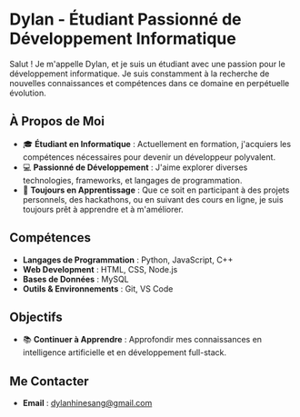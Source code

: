 
# Dylan - Étudiant Passionné de Développement Informatique

Salut ! Je m'appelle Dylan, et je suis un étudiant avec une passion pour le développement informatique. Je suis constamment à la recherche de nouvelles connaissances et compétences dans ce domaine en perpétuelle évolution.

## À Propos de Moi

- 🎓 **Étudiant en Informatique** : Actuellement en formation, j'acquiers les compétences nécessaires pour devenir un développeur polyvalent.
- 💻 **Passionné de Développement** : J'aime explorer diverses technologies, frameworks, et langages de programmation.
- 🌱 **Toujours en Apprentissage** : Que ce soit en participant à des projets personnels, des hackathons, ou en suivant des cours en ligne, je suis toujours prêt à apprendre et à m'améliorer.

## Compétences

- **Langages de Programmation** : Python, JavaScript, C++
- **Web Development** : HTML, CSS, Node.js
- **Bases de Données** : MySQL
- **Outils & Environnements** : Git, VS Code


## Objectifs

- 📚 **Continuer à Apprendre** : Approfondir mes connaissances en intelligence artificielle et en développement full-stack.

## Me Contacter

- **Email** : dylanhinesang@gmail.com
